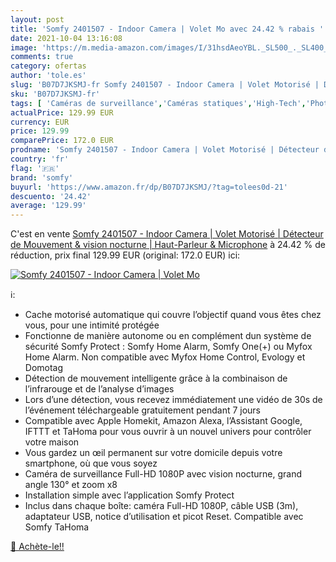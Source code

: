 ```yaml
---
layout: post
title: 'Somfy 2401507 - Indoor Camera | Volet Mo avec 24.42 % rabais '
date: 2021-10-04 13:16:08
image: 'https://m.media-amazon.com/images/I/31hsdAeoYBL._SL500_._SL400_.jpg'
comments: true
category: ofertas
author: 'tole.es'
slug: 'B07D7JKSMJ-fr Somfy 2401507 - Indoor Camera | Volet Motorisé | Détecteur...'
sku: 'B07D7JKSMJ-fr'
tags: [ 'Caméras de surveillance','Caméras statiques','High-Tech','Photo et caméscopes','somfy', ]
actualPrice: 129.99 EUR
currency: EUR
price: 129.99
comparePrice: 172.0 EUR
prodname: 'Somfy 2401507 - Indoor Camera | Volet Motorisé | Détecteur de Mouvement & vision nocturne | Haut-Parleur & Microphone'
country: 'fr'
flag: '🇫🇷'
brand: 'somfy'
buyurl: 'https://www.amazon.fr/dp/B07D7JKSMJ/?tag=tolees0d-21'
descuento: '24.42'
average: '129.99'
---
```


C'est en vente [Somfy 2401507 - Indoor Camera | Volet Motorisé | Détecteur de Mouvement & vision nocturne | Haut-Parleur & Microphone](https://www.amazon.fr/dp/B07D7JKSMJ/?tag=tolees0d-21)  à  24.42 % de réduction, prix final  129.99 EUR (original: 172.0 EUR) ici:

[![Somfy 2401507 - Indoor Camera | Volet Mo](https://m.media-amazon.com/images/I/31hsdAeoYBL._SL500_._SL400_.jpg)](https://www.amazon.fr/dp/B07D7JKSMJ/?tag=tolees0d-21)

ℹ️:

- Cache motorisé automatique qui couvre l’objectif quand vous êtes chez vous, pour une intimité protégée
- Fonctionne de manière autonome ou en complément dun système de sécurité Somfy Protect : Somfy Home Alarm, Somfy One(+) ou Myfox Home Alarm. Non compatible avec Myfox Home Control, Evology et Domotag
- Détection de mouvement intelligente grâce à la combinaison de l’infrarouge et de l’analyse d’images
- Lors d’une détection, vous recevez immédiatement une vidéo de 30s de l’événement téléchargeable gratuitement pendant 7 jours
- Compatible avec Apple Homekit, Amazon Alexa, l’Assistant Google, IFTTT et TaHoma pour vous ouvrir à un nouvel univers pour contrôler votre maison
- Vous gardez un œil permanent sur votre domicile depuis votre smartphone, où que vous soyez
- Caméra de surveillance Full-HD 1080P avec vision nocturne, grand angle 130° et zoom x8
- Installation simple avec l’application Somfy Protect
- Inclus dans chaque boîte: caméra Full-HD 1080P, câble USB (3m), adaptateur USB, notice d’utilisation et picot Reset. Compatible avec Somfy TaHoma

[🛒 Achète-le!!](https://www.amazon.fr/dp/B07D7JKSMJ/?tag=tolees0d-21)
